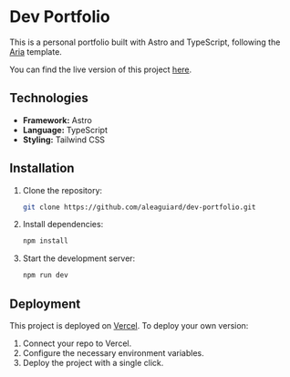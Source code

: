 # Dev Portfolio

This is a personal portfolio built with Astro and TypeScript, following the [Aria](https://github.com/ccbikai/astro-aria) template.

You can find the live version of this project [here](https://aleaguiard.vercel.app).

## Technologies

-   **Framework:** Astro
-   **Language:** TypeScript
-   **Styling:** Tailwind CSS

## Installation

1. Clone the repository:

    ```bash
    git clone https://github.com/aleaguiard/dev-portfolio.git
    ```

2. Install dependencies:

    ```bash
    npm install
    ```

3. Start the development server:

    ```bash
    npm run dev
    ```

## Deployment

This project is deployed on [Vercel](https://vercel.com/). To deploy your own version:

1. Connect your repo to Vercel.
2. Configure the necessary environment variables.
3. Deploy the project with a single click.

